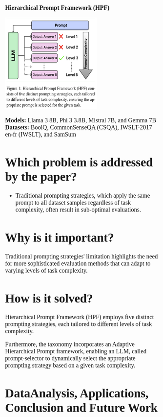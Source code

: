 <div style = "font-family : 'Times New Roman'; font-size: 20px;">

**Hierarchical Prompt Framework (HPF)**

<img src="./F1.png" width="300" height="300">

**Models:** Llama 3 8B, Phi 3 3.8B, Mistral 7B, and Gemma 7B
**Datasets:** BoolQ, CommonSenseQA (CSQA), IWSLT-2017 en-fr (IWSLT), and SamSum

# Which problem is addressed by the paper?

- Traditional prompting strategies, which apply the same prompt to all dataset samples regardless of task complexity, often result in sub-optimal evaluations.

# Why is it important?

Traditional prompting strategies' limitation highlights the need for more sophisticated evaluation methods that can adapt to varying levels of task complexity.

# How is it solved?

Hierarchical Prompt Framework (HPF) employs five distinct prompting strategies, each tailored to different levels of task complexity.

Furthermore, the taxonomy incorporates an Adaptive Hierarchical Prompt framework, enabling an LLM, called prompt-selector to dynamically select the appropriate prompting strategy based on a given task complexity.

# DataAnalysis, Applications, Conclusion and Future Work

</div>
